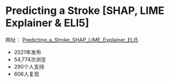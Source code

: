 # Predicting a Stroke [SHAP, LIME Explainer & ELI5]

网址： [Predicting_a_Stroke_SHAP_LIME_Explainer_ELI5](https://www.kaggle.com/code/joshuaswords/predicting-a-stroke-shap-lime-explainer-eli5)

* 2021年发布
* 54,774次浏览
* 290个人支持
* 606人复现



























